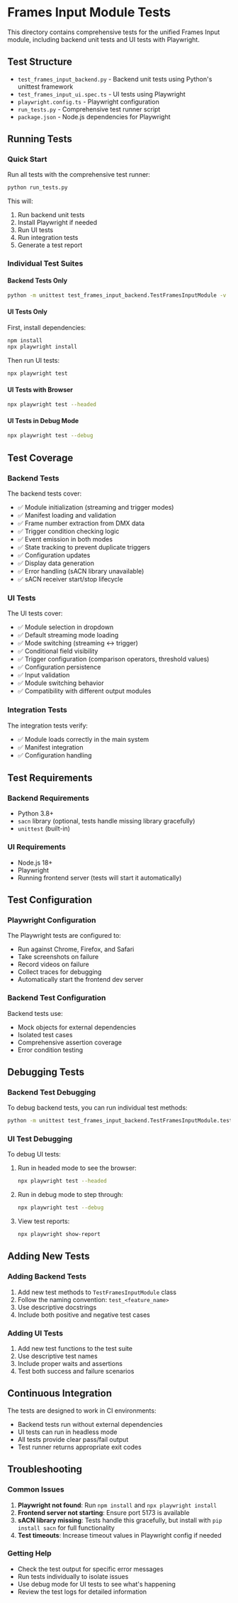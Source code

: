 # Frames Input Module Tests

This directory contains comprehensive tests for the unified Frames Input module, including backend unit tests and UI tests with Playwright.

## Test Structure

- `test_frames_input_backend.py` - Backend unit tests using Python's unittest framework
- `test_frames_input_ui.spec.ts` - UI tests using Playwright
- `playwright.config.ts` - Playwright configuration
- `run_tests.py` - Comprehensive test runner script
- `package.json` - Node.js dependencies for Playwright

## Running Tests

### Quick Start

Run all tests with the comprehensive test runner:

```bash
python run_tests.py
```

This will:
1. Run backend unit tests
2. Install Playwright if needed
3. Run UI tests
4. Run integration tests
5. Generate a test report

### Individual Test Suites

#### Backend Tests Only

```bash
python -m unittest test_frames_input_backend.TestFramesInputModule -v
```

#### UI Tests Only

First, install dependencies:
```bash
npm install
npx playwright install
```

Then run UI tests:
```bash
npx playwright test
```

#### UI Tests with Browser

```bash
npx playwright test --headed
```

#### UI Tests in Debug Mode

```bash
npx playwright test --debug
```

## Test Coverage

### Backend Tests

The backend tests cover:

- ✅ Module initialization (streaming and trigger modes)
- ✅ Manifest loading and validation
- ✅ Frame number extraction from DMX data
- ✅ Trigger condition checking logic
- ✅ Event emission in both modes
- ✅ State tracking to prevent duplicate triggers
- ✅ Configuration updates
- ✅ Display data generation
- ✅ Error handling (sACN library unavailable)
- ✅ sACN receiver start/stop lifecycle

### UI Tests

The UI tests cover:

- ✅ Module selection in dropdown
- ✅ Default streaming mode loading
- ✅ Mode switching (streaming ↔ trigger)
- ✅ Conditional field visibility
- ✅ Trigger configuration (comparison operators, threshold values)
- ✅ Configuration persistence
- ✅ Input validation
- ✅ Module switching behavior
- ✅ Compatibility with different output modules

### Integration Tests

The integration tests verify:

- ✅ Module loads correctly in the main system
- ✅ Manifest integration
- ✅ Configuration handling

## Test Requirements

### Backend Requirements

- Python 3.8+
- `sacn` library (optional, tests handle missing library gracefully)
- `unittest` (built-in)

### UI Requirements

- Node.js 18+
- Playwright
- Running frontend server (tests will start it automatically)

## Test Configuration

### Playwright Configuration

The Playwright tests are configured to:

- Run against Chrome, Firefox, and Safari
- Take screenshots on failure
- Record videos on failure
- Collect traces for debugging
- Automatically start the frontend dev server

### Backend Test Configuration

Backend tests use:

- Mock objects for external dependencies
- Isolated test cases
- Comprehensive assertion coverage
- Error condition testing

## Debugging Tests

### Backend Test Debugging

To debug backend tests, you can run individual test methods:

```bash
python -m unittest test_frames_input_backend.TestFramesInputModule.test_frame_number_extraction -v
```

### UI Test Debugging

To debug UI tests:

1. Run in headed mode to see the browser:
   ```bash
   npx playwright test --headed
   ```

2. Run in debug mode to step through:
   ```bash
   npx playwright test --debug
   ```

3. View test reports:
   ```bash
   npx playwright show-report
   ```

## Adding New Tests

### Adding Backend Tests

1. Add new test methods to `TestFramesInputModule` class
2. Follow the naming convention: `test_<feature_name>`
3. Use descriptive docstrings
4. Include both positive and negative test cases

### Adding UI Tests

1. Add new test functions to the test suite
2. Use descriptive test names
3. Include proper waits and assertions
4. Test both success and failure scenarios

## Continuous Integration

The tests are designed to work in CI environments:

- Backend tests run without external dependencies
- UI tests can run in headless mode
- All tests provide clear pass/fail output
- Test runner returns appropriate exit codes

## Troubleshooting

### Common Issues

1. **Playwright not found**: Run `npm install` and `npx playwright install`
2. **Frontend server not starting**: Ensure port 5173 is available
3. **sACN library missing**: Tests handle this gracefully, but install with `pip install sacn` for full functionality
4. **Test timeouts**: Increase timeout values in Playwright config if needed

### Getting Help

- Check the test output for specific error messages
- Run tests individually to isolate issues
- Use debug mode for UI tests to see what's happening
- Review the test logs for detailed information 